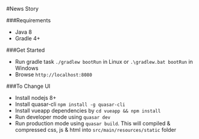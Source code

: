 #News Story

###Requirements
- Java 8
- Gradle 4+

###Get Started
- Run gradle task `./gradlew bootRun` in Linux or `.\gradlew.bat bootRun` in Windows
- Browse `http://localhost:8080`

###To Change UI
- Install nodejs 8+
- Install quasar-cli `npm install -g quasar-cli`
- Install vueapp dependencies by `cd vueapp && npm install`
- Run developer mode using `quasar dev`
- Run production mode using `quasar build`. This will compiled & compressed css, js & html into `src/main/resources/static` folder
